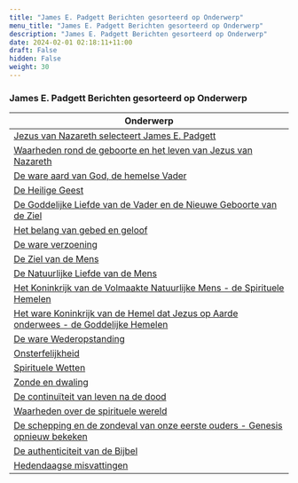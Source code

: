 ```yaml
---
title: "James E. Padgett Berichten gesorteerd op Onderwerp"
menu_title: "James E. Padgett Berichten gesorteerd op Onderwerp"
description: "James E. Padgett Berichten gesorteerd op Onderwerp"
date: 2024-02-01 02:18:11+11:00
draft: False
hidden: False
weight: 30
---
```

### James E. Padgett Berichten gesorteerd op Onderwerp

| **Onderwerp**
|---
| [Jezus van Nazareth selecteert James E. Padgett](/1-nl-padgett-messages/1-3-nl-padgett-messages-by-topic/1-3-1-nl-jesus-selects-padgett/)
| [Waarheden rond de geboorte en het leven van Jezus van Nazareth](/1-nl-padgett-messages/1-3-nl-padgett-messages-by-topic/1-3-2-nl-truths-of-jesus-birth-and-life/)
| [De ware aard van God, de hemelse Vader](/1-nl-padgett-messages/1-3-nl-padgett-messages-by-topic/1-3-3-nl-true-nature-of-god/)
| [De Heilige Geest](/1-nl-padgett-messages/1-3-nl-padgett-messages-by-topic/1-3-4-nl-holy-spirit/)
| [De Goddelijke Liefde van de Vader en de Nieuwe Geboorte van de Ziel](/1-nl-padgett-messages/1-3-nl-padgett-messages-by-topic/1-3-5-nl-divine-love-soul-new-birth/)
| [Het belang van gebed en geloof](/1-nl-padgett-messages/1-3-nl-padgett-messages-by-topic/1-3-6-nl-importance-prayer-and-faith/)
| [De ware verzoening](/1-nl-padgett-messages/1-3-nl-padgett-messages-by-topic/1-3-7-nl-true-atonement/)
| [De Ziel van de Mens](/1-nl-padgett-messages/1-3-nl-padgett-messages-by-topic/1-3-8-nl-soul-of-man/)
| [De Natuurlijke Liefde van de Mens](/1-nl-padgett-messages/1-3-nl-padgett-messages-by-topic/1-3-9-nl-natural-love/)
| [Het Koninkrijk van de Volmaakte Natuurlijke Mens - de Spirituele Hemelen](/1-nl-padgett-messages/1-3-nl-padgett-messages-by-topic/1-3-10-nl-kingdom-of-perfect-natural-man/)
| [Het ware Koninkrijk van de Hemel dat Jezus op Aarde onderwees - de Goddelijke Hemelen](/1-nl-padgett-messages/1-3-nl-padgett-messages-by-topic/1-3-11-nl-kingdom-of-heaven/)
| [De ware Wederopstanding](/1-nl-padgett-messages/1-3-nl-padgett-messages-by-topic/1-3-12-nl-true-resurrection/)
| [Onsterfelijkheid](/1-nl-padgett-messages/1-3-nl-padgett-messages-by-topic/1-3-13-nl-immortality/)
| [Spirituele Wetten](/1-nl-padgett-messages/1-3-nl-padgett-messages-by-topic/1-3-14-nl-spiritual-laws/)
| [Zonde en dwaling](/1-nl-padgett-messages/1-3-nl-padgett-messages-by-topic/1-3-15-nl-sin-and-error/)
| [De continuïteit van leven na de dood](/1-nl-padgett-messages/1-3-nl-padgett-messages-by-topic/1-3-16-nl-continuity-life-after-death/)
| [Waarheden over de spirituele wereld](/1-nl-padgett-messages/1-3-nl-padgett-messages-by-topic/1-3-17-nl-truths-of-spiritual-world/)
| [De schepping en de zondeval van onze eerste ouders - Genesis opnieuw bekeken](/1-nl-padgett-messages/1-3-nl-padgett-messages-by-topic/1-3-18-nl-creation-and-fall-of-first-parents/)
| [De authenticiteit van de Bijbel](/1-nl-padgett-messages/1-3-nl-padgett-messages-by-topic/1-3-19-nl-authenticity-of-the-bible/)
| [Hedendaagse misvattingen](/1-nl-padgett-messages/1-3-nl-padgett-messages-by-topic/1-3-20-nl-contemporary-misconceptions/)
